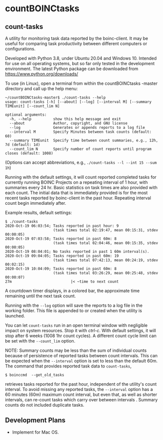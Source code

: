 # countBOINCtasks

## count-tasks

A utility for monitoring task data reported by the boinc-client. 
It may be useful for comparing task productivity between different computers 
or configurations.

Developed with Python 3.8, under Ubuntu 20.04 and Windows 10. Intended for
 use on all operating systems, but so far only tested in the development
 environment. 
The latest Python package can be downloaded from https://www.python.org/downloads/

To use (in Linux), open a terminal from within the countBOINCtasks
-master directory and call up the help menu: 
```
~/countBOINCtasks-master$ ./count-tasks --help
usage: count-tasks [-h] [--about] [--log] [--interval M] [--summary TIMEunit] [--count_lim N]

optional arguments:
  -h, --help          show this help message and exit
  --about             Author, copyright, and GNU license
  --log               Generates or appends reports to a log file
  --interval M        Specify Minutes between task counts (default: 60)
  --summary TIMEunit  Specify time between count summaries, e.g., 12h, 7d (default: 1d)
  --count_lim N       Specify number of count reports until program closes (default: 1008)

```
(Options can accept abbreviations, e.g., `./count-tasks --l --int 15 --sum 1h`)

Running with the default settings, it will count reported completed tasks
for currently running BOINC Projects on a repeating interval of 1 hour, with 
summaries every 24 hr. Basic statistics on task times are also provided 
 with each count. The initial data that is immediately provided is for the most 
recent tasks reported by boinc-client in the past hour. Repeating interval
 count begin immediately after.

Example results, default settings:
```
$ ./count-tasks
2020-Oct-19 06:03:54; Tasks reported in past hour: 9
                      (task times total 02:19:47, mean 00:15:31, stdev 00:00:05)
2020-Oct-19 07:03:58; Tasks reported in past 60m: 8
                      (task times total 02:04:46, mean 00:15:35, stdev 00:00:05)
2020-Oct-19 08:04:01; No tasks reported in past 1 60m interval(s).
2020-Oct-19 09:04:05; Tasks reported in past 60m: 19
                      (task times total 07:42:13, mean 00:24:19, stdev 00:02:15)
2020-Oct-19 10:04:09; Tasks reported in past 60m: 8
                      (task times total 03:26:29, mean 00:25:48, stdev 00:00:07)
27m                           |< ~time to next count
```
A countdown timer displays, in a colored bar, the approximate time remaining
 until the next task count.
 
Running with the `--log` option will save the reports to a log file in the 
working folder. This file is appended to or created when the utility is
 launched.

You can let `count-tasks` run in an open terminal window with negligible impact 
on system resources. Stop it with *ctrl-c*. With default settings, it will
 stop after 6 weeks (1008 1hr count cycles). A different count cycle limit
  can be set with the `--count_lim` option.

NOTE: Summary counts may be less than the sum of individual counts because of 
persistence of reported tasks between count intervals. This can be expected
 when the `--interval` option is set to less than the default 60m. 
 The command that provides reported task data to `count-tasks`, 
 ```
$ boinccmd  --get_old_tasks 
```
retrieves tasks reported for the past hour, independent of the utility's 
count interval. To avoid missing any reported tasks, the `--interval` option 
has a 60 minutes (60m) maximum count interval, but even that, as well as
 shorter intervals, can re-count tasks which carry over between intervals
 . Summary counts do not included duplicate tasks.

## Development Plans
* Implement for Mac OS.
